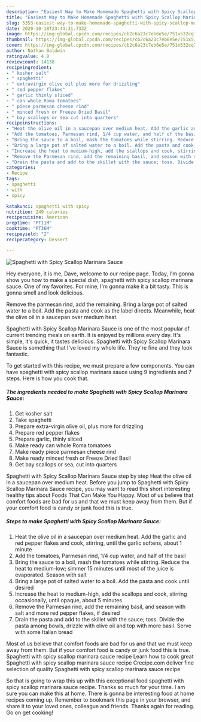 ```yaml
---
description: "Easiest Way to Make Homemade Spaghetti with Spicy Scallop Marinara Sauce"
title: "Easiest Way to Make Homemade Spaghetti with Spicy Scallop Marinara Sauce"
slug: 5353-easiest-way-to-make-homemade-spaghetti-with-spicy-scallop-marinara-sauce
date: 2020-10-18T23:44:31.733Z
image: https://img-global.cpcdn.com/recipes/cb2c6a23c7eb6e5e/751x532cq70/spaghetti-with-spicy-scallop-marinara-sauce-recipe-main-photo.jpg
thumbnail: https://img-global.cpcdn.com/recipes/cb2c6a23c7eb6e5e/751x532cq70/spaghetti-with-spicy-scallop-marinara-sauce-recipe-main-photo.jpg
cover: https://img-global.cpcdn.com/recipes/cb2c6a23c7eb6e5e/751x532cq70/spaghetti-with-spicy-scallop-marinara-sauce-recipe-main-photo.jpg
author: Nathan Baldwin
ratingvalue: 4.8
reviewcount: 14138
recipeingredient:
- " kosher salt"
- " spaghetti"
- " extravirgin olive oil plus more for drizzling"
- " red pepper flakes"
- " garlic thinly sliced"
- " can whole Roma tomatoes"
- " piece parmesan cheese rind"
- " minced fresh or Freeze Dried Basil"
- " bay scallops or sea cut into quarters"
recipeinstructions:
- "Heat the olive oil in a saucepan over medium heat. Add the garlic and red pepper flakes and cook, stirring, until the garlic softens, about 1 minute"
- "Add the tomatoes, Parmesan rind, 1/4 cup water, and half of the basil"
- "Bring the sauce to a boil, mash the tomatoes while stirring. Reduce the heat to medium-low; simmer 15 minutes until most of the juice is evaporated. Season with salt"
- "Bring a large pot of salted water to a boil. Add the pasta and cook until desired"
- "Increase the heat to medium-high, add the scallops and cook, stirring occasionally, until opaque, about 5 minutes"
- "Remove the Parmesan rind, add the remaining basil, and season with salt and more red pepper flakes, if desired"
- "Drain the pasta and add to the skillet with the sauce; toss. Divide the pasta among bowls, drizzle with olive oil and top with more basil. Serve with some Italian bread"
categories:
- Recipe
tags:
- spaghetti
- with
- spicy

katakunci: spaghetti with spicy 
nutrition: 249 calories
recipecuisine: American
preptime: "PT11M"
cooktime: "PT36M"
recipeyield: "2"
recipecategory: Dessert

---
```



![Spaghetti with Spicy Scallop Marinara Sauce](https://img-global.cpcdn.com/recipes/cb2c6a23c7eb6e5e/751x532cq70/spaghetti-with-spicy-scallop-marinara-sauce-recipe-main-photo.jpg)

Hey everyone, it is me, Dave, welcome to our recipe page. Today, I'm gonna show you how to make a special dish, spaghetti with spicy scallop marinara sauce. One of my favorites. For mine, I'm gonna make it a bit tasty. This is gonna smell and look delicious.

Remove the parmesan rind, add the remaining. Bring a large pot of salted water to a boil. Add the pasta and cook as the label directs. Meanwhile, heat the olive oil in a saucepan over medium heat.

Spaghetti with Spicy Scallop Marinara Sauce is one of the most popular of current trending meals on earth. It is enjoyed by millions every day. It's simple, it's quick, it tastes delicious. Spaghetti with Spicy Scallop Marinara Sauce is something that I've loved my whole life. They're fine and they look fantastic.


To get started with this recipe, we must prepare a few components. You can have spaghetti with spicy scallop marinara sauce using 9 ingredients and 7 steps. Here is how you cook that.

<!--inarticleads1-->

##### The ingredients needed to make Spaghetti with Spicy Scallop Marinara Sauce:

1. Get  kosher salt
1. Take  spaghetti
1. Prepare  extra-virgin olive oil, plus more for drizzling
1. Prepare  red pepper flakes
1. Prepare  garlic, thinly sliced
1. Make ready  can whole Roma tomatoes
1. Make ready  piece parmesan cheese rind
1. Make ready  minced fresh or Freeze Dried Basil
1. Get  bay scallops or sea, cut into quarters


Spaghetti with Spicy Scallop Marinara Sauce step by step Heat the olive oil in a saucepan over medium heat. Before you jump to Spaghetti with Spicy Scallop Marinara Sauce recipe, you may want to read this short interesting healthy tips about Foods That Can Make You Happy. Most of us believe that comfort foods are bad for us and that we must keep away from them. But if your comfort food is candy or junk food this is true. 

<!--inarticleads2-->

##### Steps to make Spaghetti with Spicy Scallop Marinara Sauce:

1. Heat the olive oil in a saucepan over medium heat. Add the garlic and red pepper flakes and cook, stirring, until the garlic softens, about 1 minute
1. Add the tomatoes, Parmesan rind, 1/4 cup water, and half of the basil
1. Bring the sauce to a boil, mash the tomatoes while stirring. Reduce the heat to medium-low; simmer 15 minutes until most of the juice is evaporated. Season with salt
1. Bring a large pot of salted water to a boil. Add the pasta and cook until desired
1. Increase the heat to medium-high, add the scallops and cook, stirring occasionally, until opaque, about 5 minutes
1. Remove the Parmesan rind, add the remaining basil, and season with salt and more red pepper flakes, if desired
1. Drain the pasta and add to the skillet with the sauce; toss. Divide the pasta among bowls, drizzle with olive oil and top with more basil. Serve with some Italian bread


Most of us believe that comfort foods are bad for us and that we must keep away from them. But if your comfort food is candy or junk food this is true. Spaghetti with spicy scallop marinara sauce recipe Learn how to cook great Spaghetti with spicy scallop marinara sauce recipe Crecipe.com deliver fine selection of quality Spaghetti with spicy scallop marinara sauce recipe 

So that is going to wrap this up with this exceptional food spaghetti with spicy scallop marinara sauce recipe. Thanks so much for your time. I am sure you can make this at home. There is gonna be interesting food at home recipes coming up. Remember to bookmark this page in your browser, and share it to your loved ones, colleague and friends. Thanks again for reading. Go on get cooking!
